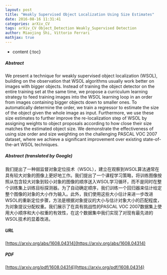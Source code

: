 ```yaml
---
layout: post
title: "Weakly Supervised Object Localization Using Size Estimates"
date: 2016-08-16 11:31:41
categories: arXiv_CV
tags: arXiv_CV Object_Detection Weakly_Supervised Detection
author: Miaojing Shi, Vittorio Ferrari
mathjax: true
---
```


* content
{:toc}

##### Abstract
We present a technique for weakly supervised object localization (WSOL), building on the observation that WSOL algorithms usually work better on images with bigger objects. Instead of training the object detector on the entire training set at the same time, we propose a curriculum learning strategy to feed training images into the WSOL learning loop in an order from images containing bigger objects down to smaller ones. To automatically determine the order, we train a regressor to estimate the size of the object given the whole image as input. Furthermore, we use these size estimates to further improve the re-localization step of WSOL by assigning weights to object proposals according to how close their size matches the estimated object size. We demonstrate the effectiveness of using size order and size weighting on the challenging PASCAL VOC 2007 dataset, where we achieve a significant improvement over existing state-of-the-art WSOL techniques.

##### Abstract (translated by Google)
我们提出了一种弱监督对象定位技术（WSOL），建立在观察到WSOL算法通常在具有较大对象的图像上更好地工作。我们提出了一个课程学习策略，将训练图像按照从包含较大对象到较小对象的图像的顺序送入WSOL学习循环，而不是同时在整个训练集上训练目标探测器。为了自动确定顺序，我们训练一个回归器来估计给定整个图像的对象的大小作为输入。此外，我们使用这些大小估计来进一步改进WSOL的​​重新定位步骤，方法是根据对象提议的大小与估计对象大小的匹配程度，为对象提议分配权重。我们展示了在具有挑战性的PASCAL VOC 2007数据集上使用大小顺序和大小权重的有效性，在这个数据集中我们实现了对现有最先进的WSOL技术的显着改进。

##### URL
[https://arxiv.org/abs/1608.04314](https://arxiv.org/abs/1608.04314)

##### PDF
[https://arxiv.org/pdf/1608.04314](https://arxiv.org/pdf/1608.04314)

